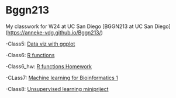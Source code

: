 # Bggn213
My classwork for W24 at UC San Diego [BGGN213 at UC San Diego] (https://anneke-vdg.github.io/Bggn213/)

-Class5: [Data viz with ggplot](https://github.com/Anneke-vdg/Bggn213/blob/main/Lab_5.md)

-Class6: [R functions](https://github.com/Anneke-vdg/Bggn213/blob/main/Lab6_hw.qmd)

-Class6_hw: [R functions Homework](https://github.com/Anneke-vdg/Bggn213/blob/main/Lab6_hw.md)

 -CLass7: [Machine learning for Bioinformatics 1](https://github.com/Anneke-vdg/Bggn213/blob/main/Lab_7.md)

 -Class8: [Unsupervised learning minipriject](https://github.com/Anneke-vdg/Bggn213/blob/main/Lab_8.md)
